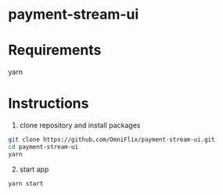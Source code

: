 # payment-stream-ui

# Requirements
yarn

# Instructions
1. clone repository and install packages
  ```sh
  git clone https://github.com/OmniFlix/payment-stream-ui.git
  cd payment-stream-ui
  yarn
  ```

2. start app
 ```sh
 yarn start
 ```
